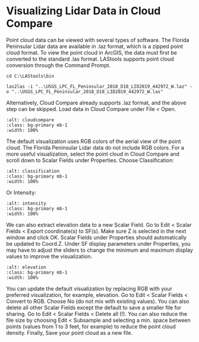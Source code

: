 # Visualizing Lidar Data in Cloud Compare

Point cloud data can be viewed with several types of software. The Florida Peninsular Lidar data are
available in .laz format, which is a zipped point cloud format. To view the point cloud in ArcGIS, the
data must first be converted to the standard .las format. LAStools supports point cloud conversion
through the Command Prompt.

```
cd C:\LAStools\bin
```

```
las2las -i "..\USGS_LPC_FL_Peninsular_2018_D18_LID2019_442972_W.laz" -o "..\USGS_LPC_FL_Peninsular_2018_D18_LID2019_442972_W.las"
```

Alternatively, Cloud Compare already supports .laz format, and the above step can be skipped. Load data
in Cloud Compare under File < Open.

```{image} /cloudcompare.png
:alt: cloudcompare
:class: bg-primary mb-1
:width: 100%
```

The default visualization uses RGB colors of the aerial view of the point cloud. The Florida Peninsular Lidar
data do not include RGB colors. For a more useful visualization, select the point cloud in Cloud Compare and
scroll down to Scalar Fields under Properties. Choose Classification:

```{image} /classification.png
:alt: classification
:class: bg-primary mb-1
:width: 100%
```

Or Intensity:

```{image} /intensity.png
:alt: intensity
:class: bg-primary mb-1
:width: 100%
```

We can also extract elevation data to a new Scalar Field. Go to Edit < Scalar Fields < Export coordinate(s)
to SF(s). Make sure Z is selected in the next window and click OK. Scalar Fields under Properties should
automatically be updated to Coord.Z. Under SF display parameters under Properties, you may have to adjust
the sliders to change the minimum and maximum display values to improve the visualization.

```{image} /elevation.png
:alt: elevation
:class: bg-primary mb-1
:width: 100%
```

You can update the default visualization by replacing RGB with your preferred visualization, for example, elevation. Go to Edit < Scalar Fields < Convert to RGB. Choose No (do not mix with existing values). You can
also delete all other Scalar Fields except the default to save a smaller file for sharing. Go to Edit < Scalar
Fields < Delete all (!). You can also reduce the file size by choosing Edit < Subsample and selecting a min. space between points (values from 1 to 3 feet, for example) to reduce the point cloud density. Finally, Save your
point cloud as a new file.